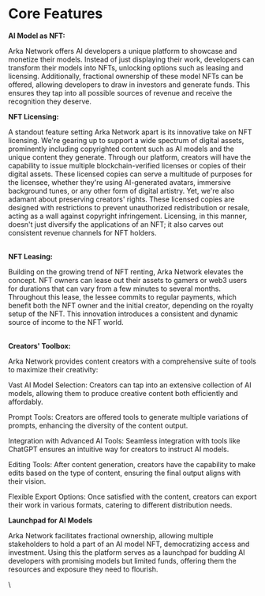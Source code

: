 # Core Features

**AI Model as NFT:**

Arka Network offers AI developers a unique platform to showcase and monetize their models. Instead of just displaying their work, developers can transform their models into NFTs, unlocking options such as leasing and licensing. Additionally, fractional ownership of these model NFTs can be offered, allowing developers to draw in investors and generate funds. This ensures they tap into all possible sources of revenue and receive the recognition they deserve.

**NFT Licensing:**

A standout feature setting Arka Network apart is its innovative take on NFT licensing. We're gearing up to support a wide spectrum of digital assets, prominently including copyrighted content such as AI models and the unique content they generate. Through our platform, creators will have the capability to issue multiple blockchain-verified licenses or copies of their digital assets. These licensed copies can serve a multitude of purposes for the licensee, whether they're using AI-generated avatars, immersive background tunes, or any other form of digital artistry. Yet, we're also adamant about preserving creators' rights. These licensed copies are designed with restrictions to prevent unauthorized redistribution or resale, acting as a wall against copyright infringement. Licensing, in this manner, doesn't just diversify the applications of an NFT; it also carves out consistent revenue channels for NFT holders.

\
**NFT Leasing:**

Building on the growing trend of NFT renting, Arka Network elevates the concept. NFT owners can lease out their assets to gamers or web3 users for durations that can vary from a few minutes to several months. Throughout this lease, the lessee commits to regular payments, which benefit both the NFT owner and the initial creator, depending on the royalty setup of the NFT. This innovation introduces a consistent and dynamic source of income to the NFT world.

\
**Creators' Toolbox:**

Arka Network provides content creators with a comprehensive suite of tools to maximize their creativity:

Vast AI Model Selection: Creators can tap into an extensive collection of AI models, allowing them to produce creative content both efficiently and affordably.

Prompt Tools: Creators are offered tools to generate multiple variations of prompts, enhancing the diversity of the content output.

Integration with Advanced AI Tools: Seamless integration with tools like ChatGPT ensures an intuitive way for creators to instruct AI models.

Editing Tools: After content generation, creators have the capability to make edits based on the type of content, ensuring the final output aligns with their vision.

Flexible Export Options: Once satisfied with the content, creators can export their work in various formats, catering to different distribution needs.

**Launchpad for AI Models**

Arka Network facilitates fractional ownership, allowing multiple stakeholders to hold a part of an AI model NFT, democratizing access and investment. Using this the platform serves as a launchpad for budding AI developers with promising models but limited funds, offering them the resources and exposure they need to flourish.

\
